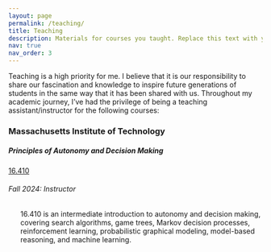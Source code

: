```yaml
---
layout: page
permalink: /teaching/
title: Teaching
description: Materials for courses you taught. Replace this text with your description.
nav: true
nav_order: 3
---
```

Teaching is a high priority for me. I believe that it is our responsibility to share our fascination and knowledge to inspire future generations of students in the same way that it has been shared with us. 
Throughout my academic journey, I’ve had the privilege of being a teaching assistant/instructor for the following courses:

<h3 class="mt-4">Massachusetts Institute of Technology</h3>

<div class="card mt-3">
  <div class="p-3">
    <div class="row">
      <div class="col-sm-10">
        <h5 class="font-weight-bold">Principles of Autonomy and Decision Making</h5>
      </div>
      <div class="col-sm-2 text-left text-sm-right">
        <a class="badge font-weight-bold light-blue darken-1 text-uppercase align-middle" href="https://ocw.mit.edu/courses/16-410-principles-of-autonomy-and-decision-making-fall-2010/" target="_blank">
            16.410
        </a>
      </div>
    </div>
    <h6 class="font-italic mt-2 mt-sm-0">Fall 2024: Instructor</h6>
    <ul class="card-text font-weight-light list-group list-group-flush">
      <p>
      16.410 is an intermediate introduction to autonomy and decision making, covering search algorithms, game trees, Markov decision processes, reinforcement learning, probabilistic graphical modeling, model-based reasoning, and machine learning.
      </p>
    </ul>
  </div>
</div>
